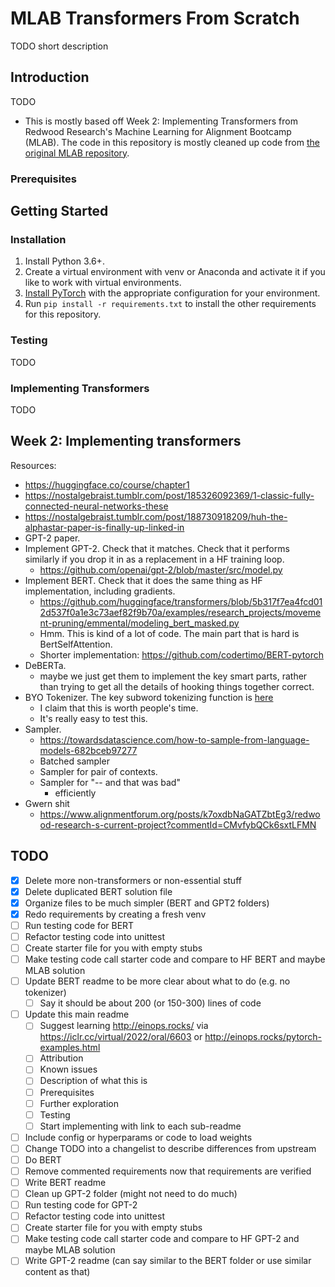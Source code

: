 # MLAB Transformers From Scratch

TODO short description

## Introduction

TODO
- This is mostly based off Week 2: Implementing Transformers from Redwood Research's Machine Learning for Alignment Bootcamp (MLAB). The code in this repository is mostly cleaned up code from [the original MLAB repository](https://github.com/redwoodresearch/mlab).

### Prerequisites

## Getting Started

### Installation

1. Install Python 3.6+.
2. Create a virtual environment with venv or Anaconda and activate it if you like to work with virtual environments.
3. [Install PyTorch](https://pytorch.org/get-started/locally/) with the appropriate configuration for your environment.
4. Run `pip install -r requirements.txt` to install the other requirements for this repository.

### Testing

TODO

### Implementing Transformers

TODO

## Week 2: Implementing transformers
Resources:
- https://huggingface.co/course/chapter1
- https://nostalgebraist.tumblr.com/post/185326092369/1-classic-fully-connected-neural-networks-these
- https://nostalgebraist.tumblr.com/post/188730918209/huh-the-alphastar-paper-is-finally-up-linked-in
- GPT-2 paper.
- Implement GPT-2. Check that it matches. Check that it performs similarly if you drop it in as a replacement in a HF training loop.
	- https://github.com/openai/gpt-2/blob/master/src/model.py
- Implement BERT. Check that it does the same thing as HF implementation, including gradients.
	- https://github.com/huggingface/transformers/blob/5b317f7ea4fcd012d537f0a1e3c73aef82f9b70a/examples/research_projects/movement-pruning/emmental/modeling_bert_masked.py
	- Hmm. This is kind of a lot of code. The main part that is hard is BertSelfAttention.
	- Shorter implementation: https://github.com/codertimo/BERT-pytorch
- DeBERTa.
	- maybe we just get them to implement the key smart parts, rather than trying to get all the details of hooking things together correct.
- BYO Tokenizer. The key subword tokenizing function is [here](https://github.com/huggingface/transformers/blob/5b317f7ea4fcd012d537f0a1e3c73aef82f9b70a/src/transformers/models/bert/tokenization_bert.py#L509)
	- I claim that this is worth people's time.
	- It's really easy to test this.
- Sampler.
	- https://towardsdatascience.com/how-to-sample-from-language-models-682bceb97277
	- Batched sampler
	- Sampler for pair of contexts.
	- Sampler for "-- and that was bad"
		- efficiently
- Gwern shit
	- https://www.alignmentforum.org/posts/k7oxdbNaGATZbtEg3/redwood-research-s-current-project?commentId=CMvfybQCk6sxtLFMN


## TODO
- [X] Delete more non-transformers or non-essential stuff
- [X] Delete duplicated BERT solution file
- [X] Organize files to be much simpler (BERT and GPT2 folders)
- [X] Redo requirements by creating a fresh venv
- [ ] Run testing code for BERT
- [ ] Refactor testing code into unittest
- [ ] Create starter file for you with empty stubs
- [ ] Make testing code call starter code and compare to HF BERT and maybe MLAB solution
- [ ] Update BERT readme to be more clear about what to do (e.g. no tokenizer) 
    - [ ] Say it should be about 200 (or 150-300) lines of code
- [ ] Update this main readme
    - [ ] Suggest learning http://einops.rocks/ via https://iclr.cc/virtual/2022/oral/6603 or http://einops.rocks/pytorch-examples.html
    - [ ] Attribution
    - [ ] Known issues
    - [ ] Description of what this is
    - [ ] Prerequisites
    - [ ] Further exploration
    - [ ] Testing
    - [ ] Start implementing with link to each sub-readme
- [ ] Include config or hyperparams or code to load weights
- [ ] Change TODO into a changelist to describe differences from upstream
- [ ] Do BERT
- [ ] Remove commented requirements now that requirements are verified
- [ ] Write BERT readme
- [ ] Clean up GPT-2 folder (might not need to do much)
- [ ] Run testing code for GPT-2
- [ ] Refactor testing code into unittest
- [ ] Create starter file for you with empty stubs
- [ ] Make testing code call starter code and compare to HF GPT-2 and maybe MLAB solution
- [ ] Write GPT-2 readme (can say similar to the BERT folder or use similar content as that)
